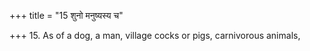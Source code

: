 +++
title = "15 शुनो मनुष्यस्य च"

+++
15. As of a dog, a man, village cocks or pigs, carnivorous animals,
